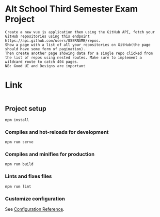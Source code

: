 # Alt School Third Semester Exam Project

```
Create a new vue js application then using the GitHub API, fetch your GitHub repositories using this endpoint https://api.github.com/users/USERNAME/repos.
Show a page with a list of all your repositories on GitHub(the page should have some form of pagination).
Then create another page showing data for a single repo clicked from the list of repos using nested routes. Make sure to implement a wildcard route to catch 404 pages.
NB: Good UI and Designs are important
```

# Link

```

```

## Project setup

```
npm install
```

### Compiles and hot-reloads for development

```
npm run serve
```

### Compiles and minifies for production

```
npm run build
```

### Lints and fixes files

```
npm run lint
```

### Customize configuration

See [Configuration Reference](https://cli.vuejs.org/config/).
